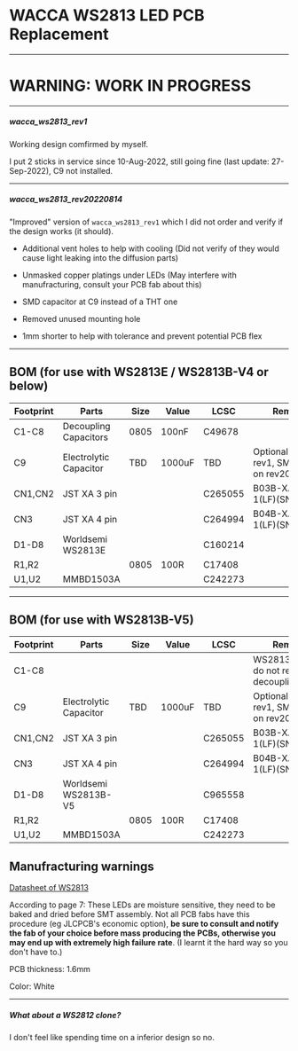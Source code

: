 # WACCA WS2813 LED PCB Replacement

---

# WARNING: WORK IN PROGRESS

---

##### wacca_ws2813_rev1

Working design comfirmed by myself.

I put 2 sticks in service since 10-Aug-2022, still going fine (last update: 27-Sep-2022), C9 not installed.

---

##### wacca_ws2813_rev20220814

"Improved" version of  ``wacca_ws2813_rev1`` which I did not order and verify if the design works (it should).

- Additional vent holes to help with cooling (Did not verify of they would cause light leaking into the diffusion parts)

- Unmasked copper platings under LEDs (May interfere with manufracturing, consult your PCB fab about this)

- SMD capacitor at C9 instead of a THT one

- Removed unused mounting hole

- 1mm shorter to help with tolerance and prevent potential PCB flex

---

## BOM (for use with WS2813E / WS2813B-V4 or below)

| Footprint | Parts                  | Size | Value  | LCSC    | Remark                                    |
| --------- | ---------------------- | ---- | ------ | ------- | ----------------------------------------- |
| C1-C8     | Decoupling Capacitors  | 0805 | 100nF  | C49678  |                                           |
| C9        | Electrolytic Capacitor | TBD  | 1000uF | TBD     | Optional. THT on rev1, SMD on rev20220814 |
| CN1,CN2   | JST XA 3 pin           |      |        | C265055 | B03B-XASK-1(LF)(SN)                       |
| CN3       | JST XA 4 pin           |      |        | C264994 | B04B-XASK-1(LF)(SN)                       |
| D1-D8     | Worldsemi WS2813E      |      |        | C160214 |                                           |
| R1,R2     |                        | 0805 | 100R   | C17408  |                                           |
| U1,U2     | MMBD1503A              |      |        | C242273 |                                           |

---

## BOM (for use with WS2813B-V5)

| Footprint | Parts                  | Size | Value  | LCSC    | Remark                                    |
| --------- | ---------------------- | ---- | ------ | ------- | ----------------------------------------- |
| C1-C8     |                        |      |        |         | WS2813B-V5 do not require decoupling caps |
| C9        | Electrolytic Capacitor | TBD  | 1000uF | TBD     | Optional. THT on rev1, SMD on rev20220814 |
| CN1,CN2   | JST XA 3 pin           |      |        | C265055 | B03B-XASK-1(LF)(SN)                       |
| CN3       | JST XA 4 pin           |      |        | C264994 | B04B-XASK-1(LF)(SN)                       |
| D1-D8     | Worldsemi WS2813B-V5   |      |        | C965558 |                                           |
| R1,R2     |                        | 0805 | 100R   | C17408  |                                           |
| U1,U2     | MMBD1503A              |      |        | C242273 |                                           |

## Manufracturing warnings

[Datasheet of WS2813](https://pdf1.alldatasheet.com/datasheet-pdf/view/1134580/WORLDSEMI/WS2813.html)

According to page 7: These LEDs are moisture sensitive, they need to be baked and dried before SMT assembly. Not all PCB fabs have this procedure  (eg JLCPCB's economic option), **be sure to consult and notify the fab of your choice before mass producing the PCBs, otherwise you may end up with extremely high failure rate**. (I learnt it the hard way so you don't have to.)

PCB thickness: 1.6mm

Color: White

---

##### What about a WS2812 clone?

I don't feel like spending time on a inferior design so no.
